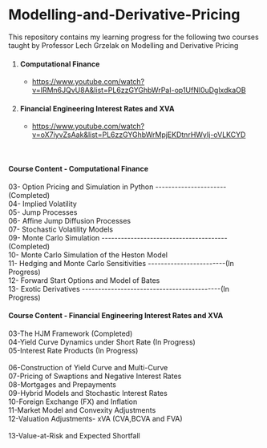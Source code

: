 # Modelling-and-Derivative-Pricing

This repository contains my learning progress for the following two courses taught by Professor Lech Grzelak on Modelling and Derivative Pricing
1. #### Computational Finance
    - https://www.youtube.com/watch?v=IRMn6JQvU8A&list=PL6zzGYGhbWrPaI-op1UfNl0uDglxdkaOB
2. #### Financial Engineering Interest Rates and XVA
    - https://www.youtube.com/watch?v=oX7iyvZsAak&list=PL6zzGYGhbWrMpjEKDtnrHWyIj-oVLKCYD
<br>

#### Course Content - Computational Finance
03- Option Pricing and Simulation in Python ----------------------(Completed)   <br>
04- Implied Volatility                                                           <br>
05- Jump Processes                                                               <br>
06- Affine Jump Diffusion Processes                                              <br>
07- Stochastic Volatility Models                                                 <br>
09- Monte Carlo Simulation ---------------------------------------(Completed)   <br>
10- Monte Carlo Simulation of the Heston Model                                   <br>
11- Hedging and Monte Carlo Sensitivities ------------------------(In Progress) <br>
12- Forward Start Options and Model of Bates                                     <br>
13- Exotic Derivatives -------------------------------------------(In Progress) <br>


#### Course Content - Financial Engineering Interest Rates and XVA
03-The HJM Framework                             (Completed)   <br>
04-Yield Curve Dynamics under Short Rate         (In Progress) <br>
05-Interest Rate Products                        (In Progress) <br>   
06-Construction of Yield Curve and Multi-Curve                 <br>
07-Pricing of Swaptions and Negative Interest Rates            <br>
08-Mortgages and Prepayments                                   <br>
09-Hybrid Models and Stochastic Interest Rates                 <br>
10-Foreign Exchange (FX) and Inflation                         <br>
11-Market Model and Convexity Adjustments                      <br>
12-Valuation Adjustments- xVA (CVA,BCVA and FVA)               <br>        
13-Value-at-Risk and Expected Shortfall                        <br>  
